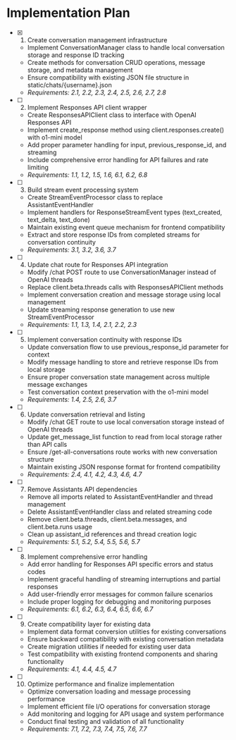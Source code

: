 # Implementation Plan

- [x] 1. Create conversation management infrastructure



  - Implement ConversationManager class to handle local conversation storage and response ID tracking
  - Create methods for conversation CRUD operations, message storage, and metadata management
  - Ensure compatibility with existing JSON file structure in static/chats/{username}.json
  - _Requirements: 2.1, 2.2, 2.3, 2.4, 2.5, 2.6, 2.7, 2.8_

- [ ] 2. Implement Responses API client wrapper
  - Create ResponsesAPIClient class to interface with OpenAI Responses API
  - Implement create_response method using client.responses.create() with o1-mini model
  - Add proper parameter handling for input, previous_response_id, and streaming
  - Include comprehensive error handling for API failures and rate limiting
  - _Requirements: 1.1, 1.2, 1.5, 1.6, 6.1, 6.2, 6.8_

- [ ] 3. Build stream event processing system
  - Create StreamEventProcessor class to replace AssistantEventHandler
  - Implement handlers for ResponseStreamEvent types (text_created, text_delta, text_done)
  - Maintain existing event queue mechanism for frontend compatibility
  - Extract and store response IDs from completed streams for conversation continuity
  - _Requirements: 3.1, 3.2, 3.6, 3.7_

- [ ] 4. Update chat route for Responses API integration
  - Modify /chat POST route to use ConversationManager instead of OpenAI threads
  - Replace client.beta.threads calls with ResponsesAPIClient methods
  - Implement conversation creation and message storage using local management
  - Update streaming response generation to use new StreamEventProcessor
  - _Requirements: 1.1, 1.3, 1.4, 2.1, 2.2, 2.3_

- [ ] 5. Implement conversation continuity with response IDs
  - Update conversation flow to use previous_response_id parameter for context
  - Modify message handling to store and retrieve response IDs from local storage
  - Ensure proper conversation state management across multiple message exchanges
  - Test conversation context preservation with the o1-mini model
  - _Requirements: 1.4, 2.5, 2.6, 3.7_

- [ ] 6. Update conversation retrieval and listing
  - Modify /chat GET route to use local conversation storage instead of OpenAI threads
  - Update get_message_list function to read from local storage rather than API calls
  - Ensure /get-all-conversations route works with new conversation structure
  - Maintain existing JSON response format for frontend compatibility
  - _Requirements: 2.4, 4.1, 4.2, 4.3, 4.6, 4.7_

- [ ] 7. Remove Assistants API dependencies
  - Remove all imports related to AssistantEventHandler and thread management
  - Delete AssistantEventHandler class and related streaming code
  - Remove client.beta.threads, client.beta.messages, and client.beta.runs usage
  - Clean up assistant_id references and thread creation logic
  - _Requirements: 5.1, 5.2, 5.4, 5.5, 5.6, 5.7_

- [ ] 8. Implement comprehensive error handling
  - Add error handling for Responses API specific errors and status codes
  - Implement graceful handling of streaming interruptions and partial responses
  - Add user-friendly error messages for common failure scenarios
  - Include proper logging for debugging and monitoring purposes
  - _Requirements: 6.1, 6.2, 6.3, 6.4, 6.5, 6.6, 6.7_

- [ ] 9. Create compatibility layer for existing data
  - Implement data format conversion utilities for existing conversations
  - Ensure backward compatibility with existing conversation metadata
  - Create migration utilities if needed for existing user data
  - Test compatibility with existing frontend components and sharing functionality
  - _Requirements: 4.1, 4.4, 4.5, 4.7_

- [ ] 10. Optimize performance and finalize implementation
  - Optimize conversation loading and message processing performance
  - Implement efficient file I/O operations for conversation storage
  - Add monitoring and logging for API usage and system performance
  - Conduct final testing and validation of all functionality
  - _Requirements: 7.1, 7.2, 7.3, 7.4, 7.5, 7.6, 7.7_